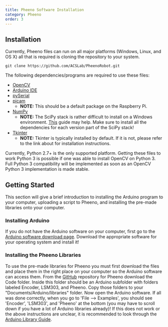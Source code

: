 ```yaml
---
title: Pheeno Software Installation
category: Pheeno
order: 3
---
```


## Installation

Currently, Pheeno files can run on all major platforms (Windows, Linux, and OS X) all that is required is cloning the repository to your system.

```
git clone https://github.com/ACSLab/PheenoRobot.git
```

The following dependencies/programs are required to use these files:
- [OpenCV](http://opencv.org/)
- [Arduino IDE](https://www.arduino.cc/en/Main/Software)
- [pySerial](https://github.com/pyserial/pyserial)
- [picam](https://www.raspberrypi.org/learning/getting-started-with-picamera/)
    - **NOTE:** This should be a default package on the Raspberry Pi.
- [NumPy](http://www.numpy.org/)
    - **NOTE:** The SciPy stack is rather difficult to install on a Windows environment. [This](http://www.lfd.uci.edu/~gohlke/pythonlibs/) guide may help. Make sure to install all the dependencies for each version part of the SciPy stack!
- [Tkinter](http://tkinter.unpythonic.net/wiki/How_to_install_Tkinter)
    - **NOTE:** Tkinter is typically installed by default. If it is not, please refer to the link about for installation instructions.

Currently, Python 2.7+ is the only supported platform. Getting these files to work Python 3 is possible if one was able to install OpenCV on Python 3. Full Python 3 compatibility will be implemented as soon as an OpenCV Python 3 implementation is made stable.

## Getting Started

This section will give a brief introduction to installing the Arduino program to your computer, uploading a script to Pheeno, and installing the pre-made libraries onto your computer.

### Installing Arduino

If you do not have the Arduino software on your computer, first go to the [Arduino software download page](https://www.arduino.cc/en/Main/Software). Download the appropriate software for your operating system and install it!

### Installing the Pheeno Libraries

To use the pre-made libraries for Pheeno you must first download the files and place them in the right place on your computer so the Arduino software can access them. From the [GitHub](https://github.com/ACSLab/PheenoRobot) repository for Pheeno download the Code folder. Inside this folder should be an Arduino subfolder with folders labeled Encoder, LSM303, and Pheeno. Copy those folders to your "Documents/Arduino/libraries" folder. Now open the Arduino software. If all was done correctly, when you go to 'File --> Examples', you should see 'Encoder', 'LSM303', and 'Pheeno' at the bottom (you may have to scroll down if you have a lot of Arduino libraries already)! If this does not work or the above instructions are unclear, it is recommended to look through the [Arduino Library Guide](https://www.arduino.cc/en/Guide/Libraries/).
